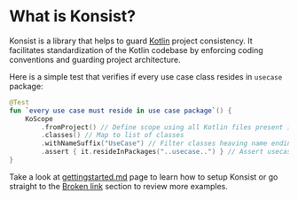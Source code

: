 # What is Konsist?

Konsist is a library that helps to guard [Kotlin](https://kotlinlang.org/) project consistency. It facilitates standardization of the Kotlin codebase by enforcing coding conventions and guarding project architecture.&#x20;

Here is a simple test that verifies if every use case class resides in `usecase` package:

```kotlin
@Test
fun `every use case must reside in use case package`() {
    KoScope
        .fromProject() // Define scope using all Kotlin files present in the project
        .classes() // Map to list of classes
        .withNameSuffix("UseCase") // Filter classes heaving name ending with 'UseCase'
        .assert { it.resideInPackages("..usecase..") } // Assert usecase
}
```

Take a look at [gettingstarted.md](getting-started/gettingstarted.md "mention") page to learn how to setup Konsist or go straight to the [Broken link](broken-reference "mention") section to review more examples.&#x20;


